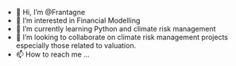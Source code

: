 - 👋 Hi, I’m @Frantagne
- 👀 I’m interested in Financial Modelling 
- 🌱 I’m currently learning Python and climate risk management 
- 💞️ I’m looking to collaborate on climate risk management projects especially those related to valuation.
- 📫 How to reach me ...

<!---
Frantagne/Frantagne is a ✨ special ✨ repository because its `README.md` (this file) appears on your GitHub profile.
You can click the Preview link to take a look at your changes.
--->
